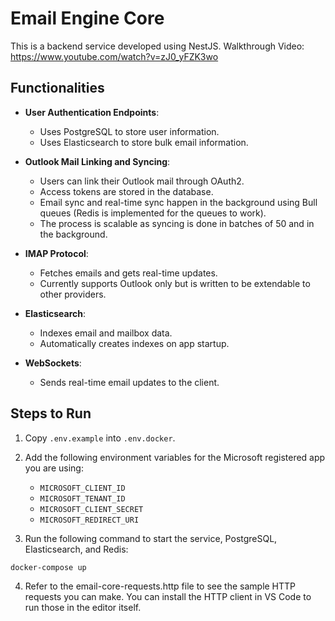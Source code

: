 # Email Engine Core

This is a backend service developed using NestJS.
Walkthrough Video: https://www.youtube.com/watch?v=zJ0_yFZK3wo

## Functionalities

- **User Authentication Endpoints**: 
  - Uses PostgreSQL to store user information.
  - Uses Elasticsearch to store bulk email information.

- **Outlook Mail Linking and Syncing**:
  - Users can link their Outlook mail through OAuth2.
  - Access tokens are stored in the database.
  - Email sync and real-time sync happen in the background using Bull queues (Redis is implemented for the queues to work).
  - The process is scalable as syncing is done in batches of 50 and in the background.

- **IMAP Protocol**:
  - Fetches emails and gets real-time updates.
  - Currently supports Outlook only but is written to be extendable to other providers.

- **Elasticsearch**:
  - Indexes email and mailbox data.
  - Automatically creates indexes on app startup.

- **WebSockets**:
  - Sends real-time email updates to the client.

## Steps to Run

1. Copy `.env.example` into `.env.docker`.

2. Add the following environment variables for the Microsoft registered app you are using:
   - `MICROSOFT_CLIENT_ID`
   - `MICROSOFT_TENANT_ID`
   - `MICROSOFT_CLIENT_SECRET`
   - `MICROSOFT_REDIRECT_URI`

3. Run the following command to start the service, PostgreSQL, Elasticsearch, and Redis:
  ```
docker-compose up
```

4. Refer to the email-core-requests.http file to see the sample HTTP requests you can make. You can install the HTTP client in VS Code to run those in the editor itself.

